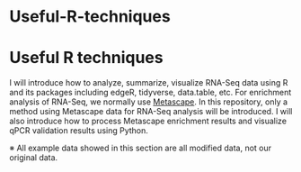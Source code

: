# Useful-R-techniques

# Useful R techniques

I will introduce how to analyze, summarize, visualize RNA-Seq data using R and its packages including edgeR, tidyverse, data.table, etc.
For enrichment analysis of RNA-Seq, we normally use [Metascape](https://metascape.org/gp/index.html#/main/step1).
In this repository, only a method using Metascape data for RNA-Seq analysis will be introduced. 
I will also introduce how to process Metascape enrichment results and visualize qPCR validation results using Python.

※ All example data showed in this section are all modified data, not our original data.

